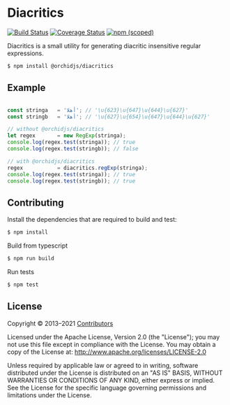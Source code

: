 # Diacritics
[![Build Status](https://img.shields.io/travis/com/orchidjs/diacritics)](https://travis-ci.com/github/orchidjs/diacritics)
[![Coverage Status](http://img.shields.io/coveralls/orchidjs/diacritics/master.svg?style=flat)](https://coveralls.io/r/orchidjs/diacritics)
<a href="https://www.npmjs.com/package/@orchidjs/diacritics" class="m-1 d-inline-block"><img alt="npm (scoped)" src="https://img.shields.io/npm/v/@orchidjs/diacritics?color=007ec6"></a>

Diacritics is a small utility for generating diacritic insensitive regular expressions.


```sh
$ npm install @orchidjs/diacritics
```

## Example

```js

const stringa   = 'أهلا'; // '\u{623}\u{647}\u{644}\u{627}'
const stringb   = 'أهلا'; // '\u{627}\u{654}\u{647}\u{644}\u{627}'

// without @orchidjs/diacritics
let regex       = new RegExp(stringa);
console.log(regex.test(stringa)); // true
console.log(regex.test(stringb)); // false

// with @orchidjs/diacritics
regex           = diacritics.regExp(stringa);
console.log(regex.test(stringa)); // true
console.log(regex.test(stringb)); // true

```

## Contributing

Install the dependencies that are required to build and test:

```sh
$ npm install
```

Build from typescript
```sh
$ npm run build
```

Run tests
```sh
$ npm test
```

## License

Copyright &copy; 2013–2021 [Contributors](https://github.com/orchidjs/diacritics/graphs/contributors)

Licensed under the Apache License, Version 2.0 (the "License"); you may not use this file except in compliance with the License. You may obtain a copy of the License at: http://www.apache.org/licenses/LICENSE-2.0

Unless required by applicable law or agreed to in writing, software distributed under the License is distributed on an "AS IS" BASIS, WITHOUT WARRANTIES OR CONDITIONS OF ANY KIND, either express or implied. See the License for the specific language governing permissions and limitations under the License.
